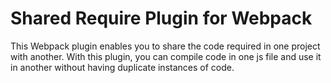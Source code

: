 # Shared Require Plugin for Webpack
This Webpack plugin enables you to share the code required in one project with another. 
With this plugin, you can compile code in one js file and use it in another without having duplicate instances of code.
